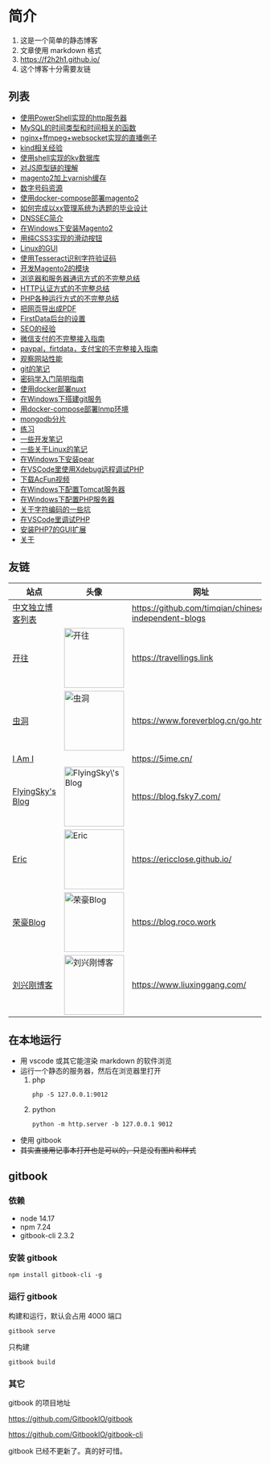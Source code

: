 简介
================================

1. 这是一个简单的静态博客
2. 文章使用 markdown 格式
3. https://f2h2h1.github.io/
4. 这个博客十分需要友链

## 列表

<!-- articleList -->
- [使用PowerShell实现的http服务器](article/使用PowerShell实现的http服务器.md)
- [MySQL的时间类型和时间相关的函数](article/MySQL的时间类型和时间相关的函数.md)
- [nginx+ffmpeg+websocket实现的直播例子](article/nginx+ffmpeg+websocket实现的直播例子.md)
- [kind相关经验](article/kind相关经验.md)
- [使用shell实现的kv数据库](article/使用shell实现的kv数据库.md)
- [对JS原型链的理解](article/对JS原型链的理解.md)
- [magento2加上varnish缓存](article/magento2加上varnish缓存.md)
- [数字号码资源](article/数字号码资源.md)
- [使用docker-compose部署magento2](article/使用docker-compose部署magento2.md)
- [如何完成以xx管理系统为选题的毕业设计](article/如何完成以xx管理系统为选题的毕业设计.md)
- [DNSSEC简介](article/DNSSEC简介.md)
- [在Windows下安装Magento2](article/在Windows下安装Magento2.md)
- [用纯CSS3实现的滑动按钮](article/用纯CSS3实现的滑动按钮.md)
- [Linux的GUI](article/Linux的GUI.md)
- [使用Tesseract识别字符验证码](article/使用Tesseract识别字符验证码.md)
- [开发Magento2的模块](article/开发Magento2的模块.md)
- [浏览器和服务器通讯方式的不完整总结](article/浏览器和服务器通讯方式的不完整总结.md)
- [HTTP认证方式的不完整总结](article/HTTP认证方式的不完整总结.md)
- [PHP各种运行方式的不完整总结](article/PHP各种运行方式的不完整总结.md)
- [把网页导出成PDF](article/把网页导出成PDF.md)
- [FirstData后台的设置](article/FirstData后台的设置.md)
- [SEO的经验](article/SEO的经验.md)
- [微信支付的不完整接入指南](article/微信支付的不完整接入指南.md)
- [paypal，firtdata，支付宝的不完整接入指南](article/paypal，firtdata，支付宝的不完整接入指南.md)
- [观察网站性能](article/观察网站性能.md)
- [git的笔记](article/git的笔记.md)
- [密码学入门简明指南](article/密码学入门简明指南.md)
- [使用docker部署nuxt](article/使用docker部署nuxt.md)
- [在Windows下搭建git服务](article/在Windows下搭建git服务.md)
- [用docker-compose部署lnmp环境](article/用docker-compose部署lnmp环境.md)
- [mongodb分片](article/mongodb分片.md)
- [练习](article/练习.md)
- [一些开发笔记](article/一些开发笔记.md)
- [一些关于Linux的笔记](article/一些关于Linux的笔记.md)
- [在Windows下安装pear](article/在Windows下安装pear.md)
- [在VSCode里使用Xdebug远程调试PHP](article/在VSCode里使用Xdebug远程调试PHP.md)
- [下载AcFun视频](article/下载AcFun视频.md)
- [在Windows下配置Tomcat服务器](article/在Windows下配置Tomcat服务器.md)
- [在Windows下配置PHP服务器](article/在Windows下配置PHP服务器.md)
- [关于字符编码的一些坑](article/关于字符编码的一些坑.md)
- [在VSCode里调试PHP](article/在VSCode里调试PHP.md)
- [安装PHP7的GUI扩展](article/安装PHP7的GUI扩展.md)
- [关于](article/关于.md)
<!-- articleList -->

## 友链

<!-- exchangeList -->
|站点|头像|网址|描述|
|-|-|-|-|
|[中文独立博客列表](https://github.com/timqian/chinese-independent-blogs)||https://github.com/timqian/chinese-independent-blogs||
|[开往](https://travellings.link)|<img alt="开往" src="https://travellings.link/assets/w.png" width="119" />|https://travellings.link|开往-友链接力|
|[虫洞](https://www.foreverblog.cn/go.html)|<img alt="虫洞" src="https://img.foreverblog.cn/logo_en_default.png" width="119" />|https://www.foreverblog.cn/go.html|穿梭虫洞-随机访问十年之约友链博客|
|[I Am I](https://5ime.cn/)||https://5ime.cn/||
|[FlyingSky's Blog](https://blog.fsky7.com/)|<img alt="FlyingSky\'s Blog" src="https://static.fsky7.com/images/9c1d35960f638f3f34fcae0c2d8e9da1.jpg" width="119" />|https://blog.fsky7.com/|回忆化成一场长的梦。|
|[Eric](https://ericclose.github.io/)|<img alt="Eric" src="https://cdn.jsdelivr.net/gh/ericclose/cdn-assets/img/avatar.jpeg" width="119" />|https://ericclose.github.io/|To be completed...|
|[荣豪Blog](https://blog.roco.work)|<img alt="荣豪Blog" src="https://roco.work/img/avatar-archives/0.png" width="119" />|https://blog.roco.work|鸽子的博客肯定啥也没有(doge)|
|[刘兴刚博客](https://www.liuxinggang.com/)|<img alt="刘兴刚博客" src="https://www.liuxinggang.com/favicon.ico" width="119" />|https://www.liuxinggang.com/|刘兴刚的博客 | 关注Web开发,记录自己成长点滴|
<!-- exchangeList -->

<!--
曾经添加过友链的
https://funix.cn/
https://qq52o.me/
https://www.emin.ink/
https://blog.imyan.ren/
https://tumutanzi.com/
https://blog.ihomura.cn/
-->

## 在本地运行

- 用 vscode 或其它能渲染 markdown 的软件浏览
- 运行一个静态的服务器，然后在浏览器里打开
    1. php
        ```
        php -S 127.0.0.1:9012
        ```
    1. python
        ```
        python -m http.server -b 127.0.0.1 9012
        ```
- 使用 gitbook
- ~~其实直接用记事本打开也是可以的，只是没有图片和样式~~

## gitbook

### 依赖
- node 14.17
- npm 7.24
- gitbook-cli 2.3.2

### 安装 gitbook

```
npm install gitbook-cli -g
```

### 运行 gitbook

构建和运行，默认会占用 4000 端口
```
gitbook serve
```

只构建
```
gitbook build
```

### 其它

gitbook 的项目地址

https://github.com/GitbookIO/gitbook

https://github.com/GitbookIO/gitbook-cli

gitbook 已经不更新了。真的好可惜。

